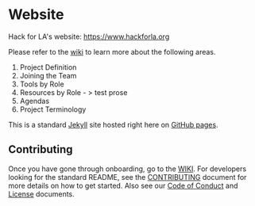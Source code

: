 # Website

Hack for LA's website: https://www.hackforla.org

Please refer to the [wiki](https://github.com/hackforla/website/wiki) to learn more about the following areas.

1. Project Definition
2. Joining the Team
3. Tools by Role
4. Resources by Role - > test prose
5. Agendas
6. Project Terminology

This is a standard [Jekyll](https://jekyllrb.com/) site hosted right here on [GitHub pages](https://pages.github.com/).

## Contributing

Once you have gone through onboarding, go to the [WIKI](https://github.com/hackforla/website/wiki). For developers looking for the standard README, see the [CONTRIBUTING](./CONTRIBUTING.md) document for more details on how to get started. Also see our [Code of Conduct](./CODEOFCONDUCT.md) and [License](./LICENSE.txt) documents.

